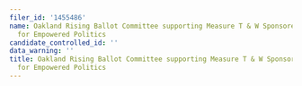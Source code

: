```yaml
---
filer_id: '1455486'
name: Oakland Rising Ballot Committee supporting Measure T & W Sponsored by Center
  for Empowered Politics
candidate_controlled_id: ''
data_warning: ''
title: Oakland Rising Ballot Committee supporting Measure T & W Sponsored by Center
  for Empowered Politics
---
```

